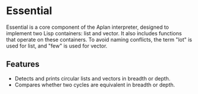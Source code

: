 # Essential

Essential is a core component of the Aplan interpreter, designed to implement two Lisp containers:
list and vector. It also includes functions that operate on these containers. To avoid naming
conflicts, the term "lot" is used for list, and "few" is used for vector.

## Features

* Detects and prints circular lists and vectors in breadth or depth.
* Compares whether two cycles are equivalent in breadth or depth.